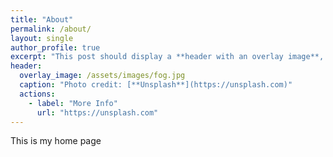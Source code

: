 ```yaml
---
title: "About"
permalink: /about/
layout: single
author_profile: true
excerpt: "This post should display a **header with an overlay image**, if the theme supports it."
header:
  overlay_image: /assets/images/fog.jpg
  caption: "Photo credit: [**Unsplash**](https://unsplash.com)"
  actions:
    - label: "More Info"
      url: "https://unsplash.com"
---
```


This is my home page 
